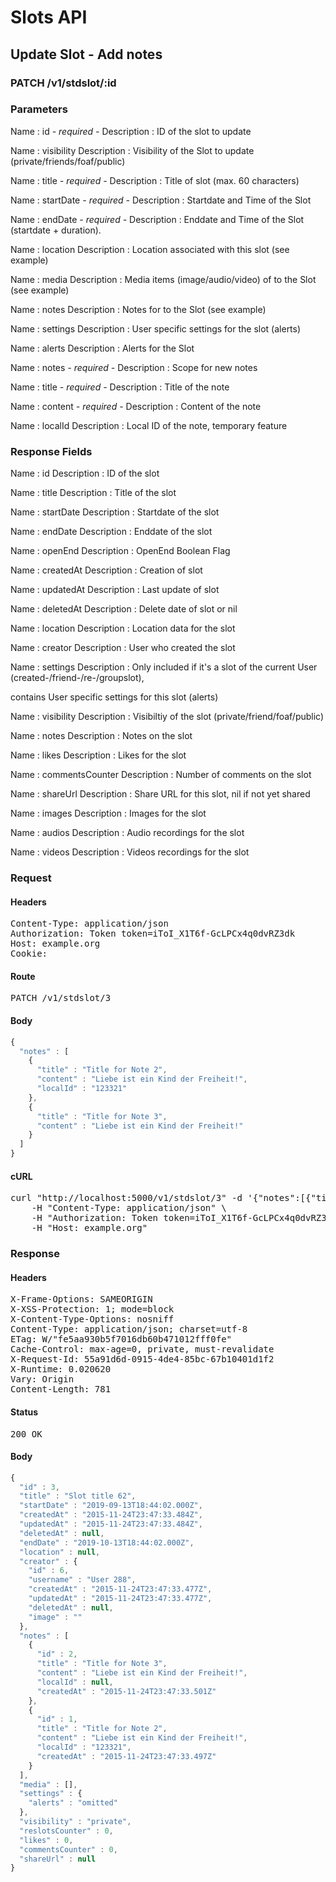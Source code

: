 # Slots API

## Update Slot - Add notes

### PATCH /v1/stdslot/:id

### Parameters

Name : id *- required -*
Description : ID of the slot to update

Name : visibility
Description : Visibility of the Slot to update (private/friends/foaf/public)

Name : title *- required -*
Description : Title of slot (max. 60 characters)

Name : startDate *- required -*
Description : Startdate and Time of the Slot

Name : endDate *- required -*
Description : Enddate and Time of the Slot (startdate + duration).

Name : location
Description : Location associated with this slot (see example)

Name : media
Description : Media items (image/audio/video) of to the Slot (see example)

Name : notes
Description : Notes for to the Slot (see example)

Name : settings
Description : User specific settings for the slot (alerts)

Name : alerts
Description : Alerts for the Slot

Name : notes *- required -*
Description : Scope for new notes

Name : title *- required -*
Description : Title of the note

Name : content *- required -*
Description : Content of the note

Name : localId
Description : Local ID of the note, temporary feature


### Response Fields

Name : id
Description : ID of the slot

Name : title
Description : Title of the slot

Name : startDate
Description : Startdate of the slot

Name : endDate
Description : Enddate of the slot

Name : openEnd
Description : OpenEnd Boolean Flag

Name : createdAt
Description : Creation of slot

Name : updatedAt
Description : Last update of slot

Name : deletedAt
Description : Delete date of slot or nil

Name : location
Description : Location data for the slot

Name : creator
Description : User who created the slot

Name : settings
Description : Only included if it&#39;s a slot of the current User (created-/friend-/re-/groupslot),

contains User specific settings for this slot (alerts)

Name : visibility
Description : Visibiltiy of the slot (private/friend/foaf/public)

Name : notes
Description : Notes on the slot

Name : likes
Description : Likes for the slot

Name : commentsCounter
Description : Number of comments on the slot

Name : shareUrl
Description : Share URL for this slot, nil if not yet shared

Name : images
Description : Images for the slot

Name : audios
Description : Audio recordings for the slot

Name : videos
Description : Videos recordings for the slot

### Request

#### Headers

<pre>Content-Type: application/json
Authorization: Token token=iToI_X1T6f-GcLPCx4q0dvRZ3dk
Host: example.org
Cookie: </pre>

#### Route

<pre>PATCH /v1/stdslot/3</pre>

#### Body
```javascript
{
  "notes" : [
    {
      "title" : "Title for Note 2",
      "content" : "Liebe ist ein Kind der Freiheit!",
      "localId" : "123321"
    },
    {
      "title" : "Title for Note 3",
      "content" : "Liebe ist ein Kind der Freiheit!"
    }
  ]
}
```


#### cURL

<pre class="request">curl &quot;http://localhost:5000/v1/stdslot/3&quot; -d &#39;{&quot;notes&quot;:[{&quot;title&quot;:&quot;Title for Note 2&quot;,&quot;content&quot;:&quot;Liebe ist ein Kind der Freiheit!&quot;,&quot;localId&quot;:&quot;123321&quot;},{&quot;title&quot;:&quot;Title for Note 3&quot;,&quot;content&quot;:&quot;Liebe ist ein Kind der Freiheit!&quot;}]}&#39; -X PATCH \
	-H &quot;Content-Type: application/json&quot; \
	-H &quot;Authorization: Token token=iToI_X1T6f-GcLPCx4q0dvRZ3dk&quot; \
	-H &quot;Host: example.org&quot;</pre>

### Response

#### Headers

<pre>X-Frame-Options: SAMEORIGIN
X-XSS-Protection: 1; mode=block
X-Content-Type-Options: nosniff
Content-Type: application/json; charset=utf-8
ETag: W/&quot;fe5aa930b5f7016db60b471012fff0fe&quot;
Cache-Control: max-age=0, private, must-revalidate
X-Request-Id: 55a91d6d-0915-4de4-85bc-67b10401d1f2
X-Runtime: 0.020620
Vary: Origin
Content-Length: 781</pre>

#### Status

<pre>200 OK</pre>

#### Body

```javascript
{
  "id" : 3,
  "title" : "Slot title 62",
  "startDate" : "2019-09-13T18:44:02.000Z",
  "createdAt" : "2015-11-24T23:47:33.484Z",
  "updatedAt" : "2015-11-24T23:47:33.484Z",
  "deletedAt" : null,
  "endDate" : "2019-10-13T18:44:02.000Z",
  "location" : null,
  "creator" : {
    "id" : 6,
    "username" : "User 288",
    "createdAt" : "2015-11-24T23:47:33.477Z",
    "updatedAt" : "2015-11-24T23:47:33.477Z",
    "deletedAt" : null,
    "image" : ""
  },
  "notes" : [
    {
      "id" : 2,
      "title" : "Title for Note 3",
      "content" : "Liebe ist ein Kind der Freiheit!",
      "localId" : null,
      "createdAt" : "2015-11-24T23:47:33.501Z"
    },
    {
      "id" : 1,
      "title" : "Title for Note 2",
      "content" : "Liebe ist ein Kind der Freiheit!",
      "localId" : "123321",
      "createdAt" : "2015-11-24T23:47:33.497Z"
    }
  ],
  "media" : [],
  "settings" : {
    "alerts" : "omitted"
  },
  "visibility" : "private",
  "reslotsCounter" : 0,
  "likes" : 0,
  "commentsCounter" : 0,
  "shareUrl" : null
}
```
